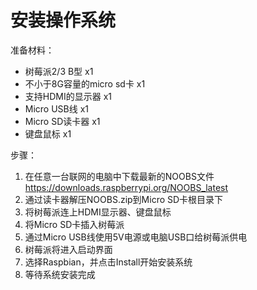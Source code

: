 # 安装操作系统

准备材料：
* 树莓派2/3 B型 x1
* 不小于8G容量的micro sd卡 x1
* 支持HDMI的显示器 x1
* Micro USB线 x1
* Micro SD读卡器 x1
* 键盘鼠标 x1

步骤：
1. 在任意一台联网的电脑中下载最新的NOOBS文件 https://downloads.raspberrypi.org/NOOBS_latest
2. 通过读卡器解压NOOBS.zip到Micro SD卡根目录下
3. 将树莓派连上HDMI显示器、键盘鼠标
4. 将Micro SD卡插入树莓派
5. 通过Micro USB线使用5V电源或电脑USB口给树莓派供电
6. 树莓派将进入启动界面
7. 选择Raspbian，并点击Install开始安装系统
8. 等待系统安装完成

